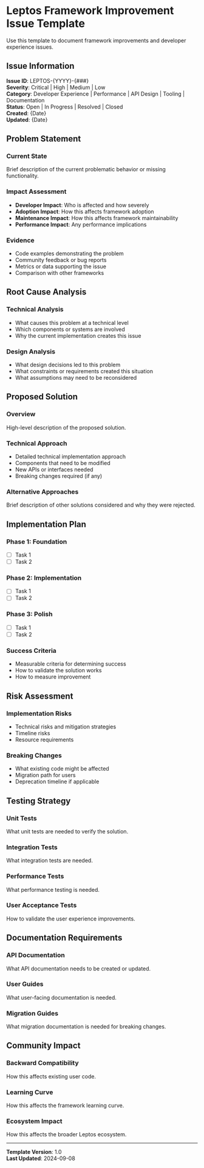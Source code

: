 # Leptos Framework Improvement Issue Template

Use this template to document framework improvements and developer experience issues.

## Issue Information

**Issue ID**: LEPTOS-{YYYY}-{###}  
**Severity**: Critical | High | Medium | Low  
**Category**: Developer Experience | Performance | API Design | Tooling | Documentation  
**Status**: Open | In Progress | Resolved | Closed  
**Created**: {Date}  
**Updated**: {Date}  

## Problem Statement

### Current State
Brief description of the current problematic behavior or missing functionality.

### Impact Assessment
- **Developer Impact**: Who is affected and how severely
- **Adoption Impact**: How this affects framework adoption
- **Maintenance Impact**: How this affects framework maintainability
- **Performance Impact**: Any performance implications

### Evidence
- Code examples demonstrating the problem
- Community feedback or bug reports
- Metrics or data supporting the issue
- Comparison with other frameworks

## Root Cause Analysis

### Technical Analysis
- What causes this problem at a technical level
- Which components or systems are involved
- Why the current implementation creates this issue

### Design Analysis  
- What design decisions led to this problem
- What constraints or requirements created this situation
- What assumptions may need to be reconsidered

## Proposed Solution

### Overview
High-level description of the proposed solution.

### Technical Approach
- Detailed technical implementation approach
- Components that need to be modified
- New APIs or interfaces needed
- Breaking changes required (if any)

### Alternative Approaches
Brief description of other solutions considered and why they were rejected.

## Implementation Plan

### Phase 1: Foundation
- [ ] Task 1
- [ ] Task 2

### Phase 2: Implementation  
- [ ] Task 1
- [ ] Task 2

### Phase 3: Polish
- [ ] Task 1
- [ ] Task 2

### Success Criteria
- Measurable criteria for determining success
- How to validate the solution works
- How to measure improvement

## Risk Assessment

### Implementation Risks
- Technical risks and mitigation strategies
- Timeline risks
- Resource requirements

### Breaking Changes
- What existing code might be affected
- Migration path for users
- Deprecation timeline if applicable

## Testing Strategy

### Unit Tests
What unit tests are needed to verify the solution.

### Integration Tests  
What integration tests are needed.

### Performance Tests
What performance testing is needed.

### User Acceptance Tests
How to validate the user experience improvements.

## Documentation Requirements

### API Documentation
What API documentation needs to be created or updated.

### User Guides
What user-facing documentation is needed.

### Migration Guides
What migration documentation is needed for breaking changes.

## Community Impact

### Backward Compatibility
How this affects existing user code.

### Learning Curve
How this affects the framework learning curve.

### Ecosystem Impact
How this affects the broader Leptos ecosystem.

---

**Template Version**: 1.0  
**Last Updated**: 2024-09-08